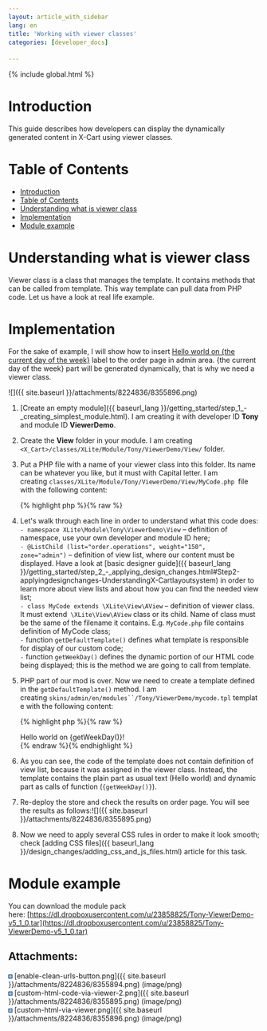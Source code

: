 ```yaml
---
layout: article_with_sidebar
lang: en
title: 'Working with viewer classes'
categories: [developer_docs]

---
```


{% include global.html %}

# Introduction

This guide describes how developers can display the dynamically generated content in X-Cart using viewer classes.

# Table of Contents

*   [Introduction](#introduction)
*   [Table of Contents](#table-of-contents)
*   [Understanding what is viewer class](#understanding-what-is-viewer-class)
*   [Implementation](#implementation)
*   [Module example](#module-example)

# Understanding what is viewer class

Viewer class is a class that manages the template. It contains methods that can be called from template. This way template can pull data from PHP code. Let us have a look at real life example.

# Implementation

For the sake of example, I will show how to insert <u>Hello world on {the current day of the week}</u> label to the order page in admin area. {the current day of the week} part will be generated dynamically, that is why we need a viewer class.

![]({{ site.baseurl }}/attachments/8224836/8355896.png)

1.  [Create an empty module]({{ baseurl_lang }}/getting_started/step_1_-_creating_simplest_module.html). I am creating it with developer ID **Tony** and module ID **ViewerDemo**.
2.  Create the **View** folder in your module. I am creating `<X_Cart>/classes/XLite/Module/Tony/ViewerDemo/View/` folder.
3.  Put a PHP file with a name of your viewer class into this folder. Its name can be whatever you like, but it must with Capital letter. I am creating `classes/XLite/Module/Tony/ViewerDemo/View/MyCode.php `file with the following content: 

    {% highlight php %}{% raw %}
    <?php
    namespace XLite\Module\Tony\ViewerDemo\View;
    /**
     * @ListChild (list="order.operations", weight="150", zone="admin")
     */
    class MyCode extends \XLite\View\AView
    {
    	protected function getDefaultTemplate()
    	{
    		return 'modules/Tony/ViewerDemo/mycode.tpl';
    	}
    	protected function getWeekDay()
    	{
    		return date('l');
    	}
    }
    {% endraw %}{% endhighlight %}
4.  Let's walk through each line in order to understand what this code does:  
    `- namespace XLite\Module\Tony\ViewerDemo\View` – definition of namespace, use your own developer and module ID here;  
    `- @ListChild (list="order.operations", weight="150", zone="admin")` – definition of view list, where our content must be displayed. Have a look at [basic designer guide]({{ baseurl_lang }}/getting_started/step_2_-_applying_design_changes.html#Step2-applyingdesignchanges-UnderstandingX-Cartlayoutsystem) in order to learn more about view lists and about how you can find the needed view list;  
    `- class MyCode extends \XLite\View\AView` – definition of viewer class. It must extend` \XLite\View\AView` class or its child. Name of class must be the same of the filename it contains. E.g. `MyCode.php` file contains definition of MyCode class;  
    `-` function `getDefaultTemplate()` defines what template is responsible for display of our custom code;  
    `-` function `getWeekDay()` defines the dynamic portion of our HTML code being displayed; this is the method we are going to call from template.
5.  PHP part of our mod is over. Now we need to create a template defined in the `getDefaultTemplate()` method. I am creating `skins/admin/en/modules``/Tony/ViewerDemo/mycode.tpl` template with the following content: 

    {% highlight php %}{% raw %}
    <div class="custom-code">Hello world on {getWeekDay()}!</div>
    {% endraw %}{% endhighlight %}
6.  As you can see, the code of the template does not contain definition of view list, because it was assigned in the viewer class. Instead, the template contains the plain part as usual text (Hello world) and dynamic part as calls of function (`{getWeekDay()}`).
7.  Re-deploy the store and check the results on order page. You will see the results as follows:![]({{ site.baseurl }}/attachments/8224836/8355895.png)
8.  Now we need to apply several CSS rules in order to make it look smooth; check [adding CSS files]({{ baseurl_lang }}/design_changes/adding_css_and_js_files.html) article for this task.

# Module example

You can download the module pack here: [https://dl.dropboxusercontent.com/u/23858825/Tony-ViewerDemo-v5_1_0.tar](https://dl.dropboxusercontent.com/u/23858825/Tony-ViewerDemo-v5_1_0.tar)

## Attachments:

![](images/icons/bullet_blue.gif) [enable-clean-urls-button.png]({{ site.baseurl }}/attachments/8224836/8355894.png) (image/png)  
![](images/icons/bullet_blue.gif) [custom-html-code-via-viewer-2.png]({{ site.baseurl }}/attachments/8224836/8355895.png) (image/png)  
![](images/icons/bullet_blue.gif) [custom-html-via-viewer.png]({{ site.baseurl }}/attachments/8224836/8355896.png) (image/png)